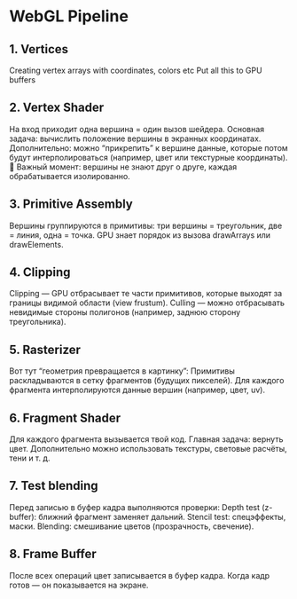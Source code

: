 # WebGL Pipeline

## 1. Vertices

Creating vertex arrays with coordinates, colors etc
Put all this to GPU buffers

## 2. Vertex Shader

На вход приходит одна вершина = один вызов шейдера.
Основная задача: вычислить положение вершины в экранных координатах.
Дополнительно: можно “прикрепить” к вершине данные, которые потом будут интерполироваться (например, цвет или текстурные координаты).
🔹 Важный момент: вершины не знают друг о друге, каждая обрабатывается изолированно.

## 3. Primitive Assembly

Вершины группируются в примитивы:
три вершины = треугольник,
две = линия,
одна = точка.
GPU знает порядок из вызова drawArrays или drawElements.

## 4. Clipping

Clipping — GPU отбрасывает те части примитивов, которые выходят за границы видимой области (view frustum).
Culling — можно отбрасывать невидимые стороны полигонов (например, заднюю сторону треугольника).

## 5. Rasterizer

Вот тут “геометрия превращается в картинку”:
Примитивы раскладываются в сетку фрагментов (будущих пикселей).
Для каждого фрагмента интерполируются данные вершин (например, цвет, uv).

## 6. Fragment Shader

Для каждого фрагмента вызывается твой код.
Главная задача: вернуть цвет.
Дополнительно можно использовать текстуры, световые расчёты, тени и т. д.

## 7. Test blending

Перед записью в буфер кадра выполняются проверки:
Depth test (z-buffer): ближний фрагмент заменяет дальний.
Stencil test: спецэффекты, маски.
Blending: смешивание цветов (прозрачность, свечение).

## 8. Frame Buffer

После всех операций цвет записывается в буфер кадра.
Когда кадр готов — он показывается на экране.
